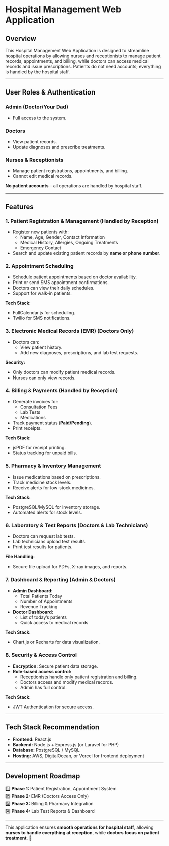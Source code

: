# Hospital Management Web Application

## Overview
This Hospital Management Web Application is designed to streamline hospital operations by allowing nurses and receptionists to manage patient records, appointments, and billing, while doctors can access medical records and issue prescriptions. Patients do not need accounts; everything is handled by the hospital staff.

---

## User Roles & Authentication

### **Admin (Doctor/Your Dad)**
- Full access to the system.

### **Doctors**
- View patient records.
- Update diagnoses and prescribe treatments.

### **Nurses & Receptionists**
- Manage patient registrations, appointments, and billing.
- Cannot edit medical records.

**No patient accounts** – all operations are handled by hospital staff.

---

## Features

### **1. Patient Registration & Management** (Handled by Reception)
- Register new patients with:
  - Name, Age, Gender, Contact Information
  - Medical History, Allergies, Ongoing Treatments
  - Emergency Contact
- Search and update existing patient records by **name or phone number**.

### **2. Appointment Scheduling**
- Schedule patient appointments based on doctor availability.
- Print or send SMS appointment confirmations.
- Doctors can view their daily schedules.
- Support for walk-in patients.

**Tech Stack:**
- FullCalendar.js for scheduling.
- Twilio for SMS notifications.

### **3. Electronic Medical Records (EMR) (Doctors Only)**
- Doctors can:
  - View patient history.
  - Add new diagnoses, prescriptions, and lab test requests.
  
**Security:**
- Only doctors can modify patient medical records.
- Nurses can only view records.

### **4. Billing & Payments (Handled by Reception)**
- Generate invoices for:
  - Consultation Fees
  - Lab Tests
  - Medications
- Track payment status (**Paid/Pending**).
- Print receipts.

**Tech Stack:**
- jsPDF for receipt printing.
- Status tracking for unpaid bills.

### **5. Pharmacy & Inventory Management**
- Issue medications based on prescriptions.
- Track medicine stock levels.
- Receive alerts for low-stock medicines.

**Tech Stack:**
- PostgreSQL/MySQL for inventory storage.
- Automated alerts for stock levels.

### **6. Laboratory & Test Reports (Doctors & Lab Technicians)**
- Doctors can request lab tests.
- Lab technicians upload test results.
- Print test results for patients.

**File Handling:**
- Secure file upload for PDFs, X-ray images, and reports.

### **7. Dashboard & Reporting (Admin & Doctors)**
- **Admin Dashboard:**
  - Total Patients Today
  - Number of Appointments
  - Revenue Tracking
- **Doctor Dashboard:**
  - List of today’s patients
  - Quick access to medical records

**Tech Stack:**
- Chart.js or Recharts for data visualization.

### **8. Security & Access Control**
- **Encryption:** Secure patient data storage.
- **Role-based access control:**
  - Receptionists handle only patient registration and billing.
  - Doctors access and modify medical records.
  - Admin has full control.

**Tech Stack:**
- JWT Authentication for secure access.

---

## Tech Stack Recommendation
- **Frontend:** React.js
- **Backend:** Node.js + Express.js (or Laravel for PHP)
- **Database:** PostgreSQL / MySQL
- **Hosting:** AWS, DigitalOcean, or Vercel for frontend deployment

---

## Development Roadmap
1️⃣ **Phase 1:** Patient Registration, Appointment System  
2️⃣ **Phase 2:** EMR (Doctors Access Only)  
3️⃣ **Phase 3:** Billing & Pharmacy Integration  
4️⃣ **Phase 4:** Lab Test Reports & Dashboard  

---

This application ensures **smooth operations for hospital staff**, allowing **nurses to handle everything at reception**, while **doctors focus on patient treatment**. 🚀

